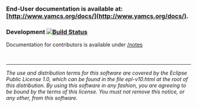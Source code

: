 ### End-User documentation is available at: [http://www.yamcs.org/docs/](http://www.yamcs.org/docs/).

### Development [![Build Status](https://travis-ci.org/yamcs/yamcs-studio.svg?branch=master)](https://travis-ci.org/yamcs/yamcs-studio)
Documentation for contributors is available under [/notes](/notes)

<p>&nbsp;</p>

---
*The use and distribution terms for this software are covered by the Eclipse Public License 1.0, which can be found in the file epl-v10.html at the root of this distribution. By using this software in any fashion, you are agreeing to be bound by the terms of this license. You must not remove this notice, or any other, from this software.*
